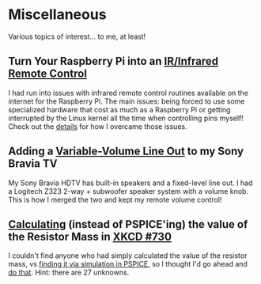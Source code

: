 # Miscellaneous
Various topics of interest... to me, at least!

## Turn Your Raspberry Pi into an [IR/Infrared Remote Control](./RaspberryPi_InfraredRemoteControl/)
I had run into issues with infrared remote control routines available on the internet for the Raspberry Pi.  The main issues:  being forced to use some specialized hardware that cost as much as a Raspberry Pi or getting interrupted by the Linux kernel all the time when controlling pins myself!  Check out the [details](./RaspberryPi_InfraredRemoteControl) for how I overcame those issues.

## Adding a [Variable-Volume Line Out](./Adding_Variable_Volume_LineOut_to_TV/) to my Sony Bravia TV
My Sony Bravia HDTV has built-in speakers and a fixed-level line out.  I had a Logitech Z323 2-way + subwoofer speaker system with a volume knob.  This is how I merged the two and kept my remote volume control!

## [Calculating](./Calculating_Resistor_Mass_XKCD_730/) (instead of PSPICE'ing) the value of the Resistor Mass in [XKCD #730](https://xkcd.com/730/)
I couldn't find anyone who had simply calculated the value of the resistor mass, vs [finding it via simulation in PSPICE](https://www.reddit.com/r/xkcd/comments/7wchnq/value_of_resistor_network_in_730/), so I thought I'd go ahead and [do that](./Calculating_Resistor_Mass_XKCD_730/).  Hint:  there are 27 unknowns.
